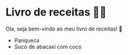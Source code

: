  # Livro de receitas :cook:
 
 Ola, seja bem-vindo ao meu livro de receitas! :wave:
 
  - Panqueca
  - Suco de abacaxi com coco
